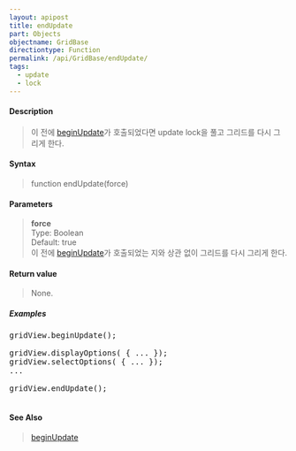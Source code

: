```yaml
---
layout: apipost
title: endUpdate
part: Objects
objectname: GridBase
directiontype: Function
permalink: /api/GridBase/endUpdate/
tags:
  - update
  - lock
---
```



#### Description

> 이 전에 [beginUpdate](/api/GridBase/beginUpdate/)가 호출되었다면 update lock을 풀고 그리드를 다시 그리게 한다.  

#### Syntax

> function endUpdate(force)  

#### Parameters

> **force**  
>   Type: Boolean  
>   Default: true  
>   이 전에 [beginUpdate](/api/GridBase/beginUpdate)가 호출되었는 지와 상관 없이 그리드를 다시 그리게 한다.  

#### Return value

> None.  

##### Examples 

<pre class="prettyprint">
gridView.beginUpdate();

gridView.displayOptions( { ... });
gridView.selectOptions( { ... });
...

gridView.endUpdate();

</pre>

#### See Also
> [beginUpdate](/api/GridBase/beginUpdate)